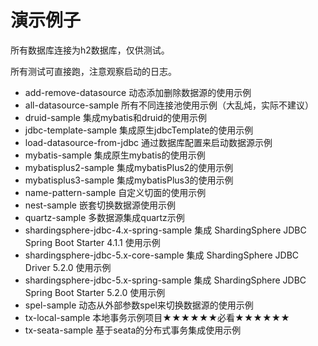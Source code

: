 # 演示例子

所有数据库连接为h2数据库，仅供测试。

所有测试可直接跑，注意观察启动的日志。

- add-remove-datasource 动态添加删除数据源的使用示例
- all-datasource-sample 所有不同连接池使用示例（大乱炖，实际不建议）
- druid-sample 集成mybatis和druid的使用示例
- jdbc-template-sample 集成原生jdbcTemplate的使用示例
- load-datasource-from-jdbc 通过数据库配置来启动数据源示例
- mybatis-sample 集成原生mybatis的使用示例
- mybatisplus2-sample 集成mybatisPlus2的使用示例
- mybatisplus3-sample 集成mybatisPlus3的使用示例
- name-pattern-sample 自定义切面的使用示例
- nest-sample 嵌套切换数据源使用示例
- quartz-sample 多数据源集成quartz示例
- shardingsphere-jdbc-4.x-spring-sample 集成 ShardingSphere JDBC Spring Boot Starter 4.1.1 使用示例
- shardingsphere-jdbc-5.x-core-sample 集成 ShardingSphere JDBC Driver 5.2.0 使用示例
- shardingsphere-jdbc-5.x-spring-sample 集成 ShardingSphere JDBC Spring Boot Starter 5.2.0 使用示例
- spel-sample 动态从外部参数spel来切换数据源的使用示例
- tx-local-sample 本地事务示例项目★★★★★★必看★★★★★★
- tx-seata-sample 基于seata的分布式事务集成使用示例
